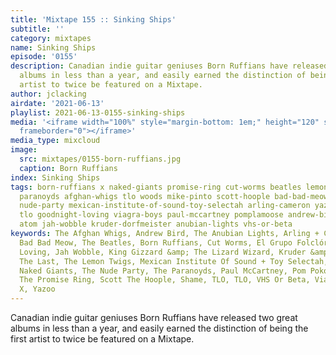 ```yaml
---
title: 'Mixtape 155 :: Sinking Ships'
subtitle: ''
category: mixtapes
name: Sinking Ships
episode: '0155'
description: Canadian indie guitar geniuses Born Ruffians have released two great
  albums in less than a year, and easily earned the distinction of being the first
  artist to twice be featured on a Mixtape.
author: jclacking
airdate: '2021-06-13'
playlist: 2021-06-13-0155-sinking-ships
media: '<iframe width="100%" style="margin-bottom: 1em;" height="120" src="https://www.mixcloud.com/widget/iframe/?feed=%2Fthe-lacking-org%2Fcl37vz-155-sinking-ships%2F&hide_artwork=1&hide_cover=1&light=1"
  frameborder="0"></iframe>'
media_type: mixcloud
image:
  src: mixtapes/0155-born-ruffians.jpg
  caption: Born Ruffians
index: Sinking Ships
tags: born-ruffians x naked-giants promise-ring cut-worms beatles lemon-twigs last
  paranoyds afghan-whigs tlo woods mike-pinto scott-hoople bad-bad-meow king-gizzard-lizard-wizard
  nude-party mexican-institute-of-sound-toy-selectah arling-cameron yazoo shame pom-poko
  tlo goodnight-loving viagra-boys paul-mccartney pomplamoose andrew-bird el-grupo-folclorico
  atom jah-wobble kruder-dorfmeister anubian-lights vhs-or-beta
keywords: The Afghan Whigs, Andrew Bird, The Anubian Lights, Arling + Cameron, Atom™,
  Bad Bad Meow, The Beatles, Born Ruffians, Cut Worms, El Grupo Folclórico, The Goodnight
  Loving, Jah Wobble, King Gizzard &amp; The Lizard Wizard, Kruder &amp; Dorfmeister,
  The Last, The Lemon Twigs, Mexican Institute Of Sound + Toy Selectah, Mike Pinto,
  Naked Giants, The Nude Party, The Paranoyds, Paul McCartney, Pom Poko, Pomplamoose,
  The Promise Ring, Scott The Hoople, Shame, TLO, TLO, VHS Or Beta, Viagra Boys, Woods,
  X, Yazoo
---
```

Canadian indie guitar geniuses Born Ruffians have released two great albums in less than a year, and easily earned the distinction of being the first artist to twice be featured on a Mixtape.
